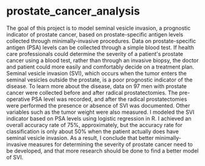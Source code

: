 # prostate_cancer_analysis
The goal of this project is to model seminal vesicle invasion, a prognostic indicator of prostate cancer, based on prostate-specific antigen levels collected through minimally-invasive procedures. 
Data on prostate-specific antigen (PSA) levels can be collected through a simple blood test. If health care professionals could determine the severity of a patient's prostate cancer using a blood test, rather than through an invasive biopsy, the doctor and patient could more easily and comfortably decide on a treatment plan. 
Seminal vesicle invasion (SVI), which occurs when the tumor enters the seminal vesicles outside the prostate, is a poor prognostic indicator of the disease. To learn more about the disease, data on 97 men with prostate cancer were collected before and after radical prostatectomies. The pre-operative PSA level was recorded, and after the radical prostatectomies were performed the presence or absence of SVI was documented. Other variables such as the tumor weight were also measured.
I modeled the SVI indicator based on PSA levels using logistic regression in R. I achieved an overall accuracy rate of 75%, approximately, but the accuracy rate for classification is only about 50% when the patient actually does have seminal vesicle invasion. As a result, I conclude that better minimally-invasive measures for determining the severity of prostate cancer need to be developed, and that more research should be done to find a better model of SVI.
